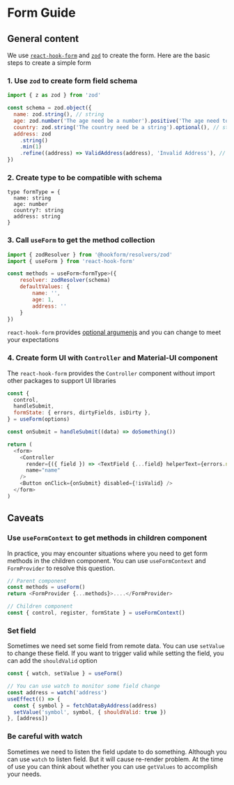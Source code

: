 # Form Guide

## General content

We use [`react-hook-form`](https://react-hook-form.com/) and [`zod`](https://github.com/colinhacks/zod#error-formatting) to create the form. Here are the basic steps to create a simple form

### 1. Use `zod` to create form field schema

```js
import { z as zod } from 'zod'

const schema = zod.object({
  name: zod.string(), // string
  age: zod.number('The age need be a number').positive('The age need to greater than 0'), // > 0
  country: zod.string('The country need be a string').optional(), // string | undefiend
  address: zod
    .string()
    .min(1)
    .refine((address) => ValidAddress(address), 'Invalid Address'), // You can use other methods to validate this field
})
```

### 2. Create type to be compatible with schema

```
type formType = {
  name: string
  age: number
  country?: string
  address: string
}
```

### 3. Call `useForm` to get the method collection

```js
import { zodResolver } from '@hookform/resolvers/zod'
import { useForm } from 'react-hook-form'

const methods = useForm<formType>({
    resolver: zodResolver(schema)
    defaultValues: {
        name: '',
        age: 1,
        address: ''
    }
})
```

`react-hook-form` provides [optional argumenjs](https://react-hook-form.com/api/useform) and you can change to meet your expectations

### 4. Create form UI with `Controller` and Material-UI component

The `react-hook-form` provides the `Controller` component without import other packages to support UI libraries

```js
const {
  control,
  handleSubmit,
  formState: { errors, dirtyFields, isDirty },
} = useForm(options)

const onSubmit = handleSubmit((data) => doSomething())

return (
  <form>
    <Controller
      render={({ field }) => <TextField {...field} helperText={errors.name?.message} error={dirtyFields.name} />}
      name="name"
    />
    <Button onClick={onSubmit} disabled={!isValid} />
  </form>
)
```

## Caveats

### Use `useFormContext` to get methods in children component

In practice, you may encounter situations where you need to get form methods in the children component. You can use `useFormContext` and `FormProvider` to resolve this question.

```js
// Parent component
const methods = useForm()
return <FormProvider {...methods}>....</FormProvider>

// Children component
const { control, register, formState } = useFormContext()
```

### Set field

Sometimes we need set some field from remote data. You can use `setValue` to change these field. If you want to trigger valid while setting the field, you can add the `shouldValid` option

```js
const { watch, setValue } = useForm()

// You can use watch to monitor some field change
const address = watch('address')
useEffect(() => {
  const { symbol } = fetchDataByAddress(address)
  setValue('symbol', symbol, { shouldValid: true })
}, [address])
```

### Be careful with watch

Sometimes we need to listen the field update to do something. Although you can use `watch` to listen field. But it will cause re-render problem. At the time of use you can think about whether you can use `getValues` to accomplish your needs.
